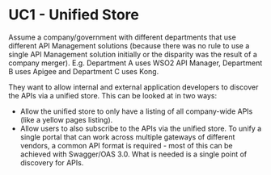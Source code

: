 # UC1 - Unified Store
Assume a company/government with different departments that use different API Management solutions (because there was no rule to use a single API Management solution initially or the disparity was the result of a company merger). 
E.g. Department A uses WSO2 API Manager, Department B uses Apigee and Department C uses Kong. 

They want to allow internal and external application developers to discover the APIs via a unified store. This can be looked at in two ways:

- Allow the unified store to only have a listing of all company-wide APIs (like a yellow pages listing). 
- Allow users to also subscribe to the APIs via the unified store. To unify a single portal that can work across multiple gateways of different vendors, a common API format is required - most of this can be achieved with Swagger/OAS 3.0. What is needed is a single point of discovery for APIs.
